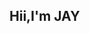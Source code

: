 <html>
<head>
<link rel="stylesheet" href="/style.css"></link>
</head>
<body>
<h2>Hii,I'm JAY</h2>
</body>
</html>

<!--
**JayPatil9/JayPatil9** is a ✨ _special_ ✨ repository because its `README.md` (this file) appears on your GitHub profile.

Here are some ideas to get you started:

- 🔭 I’m currently working on ...
- 🌱 I’m currently learning ...
- 👯 I’m looking to collaborate on ...
- 🤔 I’m looking for help with ...
- 💬 Ask me about ...
- 📫 How to reach me: ...
- 😄 Pronouns: ...
- ⚡ Fun fact: ...
-->
